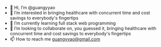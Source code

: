 - 👋 Hi, I’m @guangyyao
- 👀 I’m interested in bringing healthcare with concurrent time and cost savings to everybody's fingertips
- 🌱 I’m currently learning full stack web programming
- 💞️ I’m looking to collaborate on, you guessed it, bringing healthcare with concurrent time and cost savings to everybody's fingertips
- 📫 How to reach me guangyyao@gmail.com

<!---
guangyyao/guangyyao is a ✨ special ✨ repository because its `README.md` (this file) appears on your GitHub profile.
You can click the Preview link to take a look at your changes.
--->

